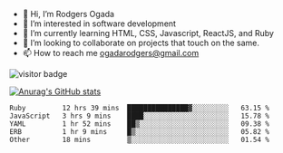 - 👋 Hi, I’m Rodgers Ogada
- 👀 I’m interested in software development
- 🌱 I’m currently learning HTML, CSS, Javascript, ReactJS, and Ruby
- 💞️ I’m looking to collaborate on projects that touch on the same.
- 📫 How to reach me ogadarodgers@gmail.com

![visitor badge](https://visitor-badge.glitch.me/badge?page_id=ogada-otieno.visitor-badge)

[![Anurag's GitHub stats](https://github-readme-stats.vercel.app/api?username=ogada-otieno)](https://github.com/anuraghazra/github-readme-stats) 
<!--START_SECTION:waka-->

```text
Ruby         12 hrs 39 mins  ███████████████▓░░░░░░░░░   63.15 %
JavaScript   3 hrs 9 mins    ████░░░░░░░░░░░░░░░░░░░░░   15.78 %
YAML         1 hr 52 mins    ██▒░░░░░░░░░░░░░░░░░░░░░░   09.38 %
ERB          1 hr 9 mins     █▒░░░░░░░░░░░░░░░░░░░░░░░   05.82 %
Other        18 mins         ▒░░░░░░░░░░░░░░░░░░░░░░░░   01.54 %
```

<!--END_SECTION:waka-->

<!---
ogada-otieno/ogada-otieno is a ✨ special ✨ repository because its `README.md` (this file) appears on your GitHub profile.
You can click the Preview link to take a look at your changes.
--->
